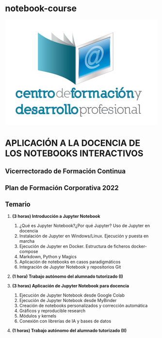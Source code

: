 # notebook-course

![presentacion_0](https://raw.githubusercontent.com/dsevilla/notebook-course-public/main/s1/img/presentacion_0.png)

# APLICACIÓN A LA DOCENCIA DE LOS NOTEBOOKS INTERACTIVOS

## Vicerrectorado de Formación Continua

## Plan de Formación Corporativa 2022

## Temario

1. **(3 horas) Introducción a Jupyter Notebook**
    1. ¿Qué es Jupyter Notebook?¿Por qué Jupyter? Uso de Jupyter en docencia
    2. Instalación de Jupyter en Windows/Linux. Ejecución y puesta en marcha
    3. Ejecución de Jupyter en Docker. Estructura de ficheros docker-compose
    4. Markdown, Python y Magics
    5. Aplicación de notebooks en casos paradigmáticos
    6. Integración de Jupyter Notebook y repositorios Git

2. **(1 hora) Trabajo autónomo del alumnado tutorizado (I)**

3. **(3 horas) Aplicación de Jupyter Notebook para docencia**
    1. Ejecución de Jupyter Notebook desde Google Colab
    2. Ejecución de Jupyter Notebook desde MyBinder
    3. Creación de notebooks personalizados y corrección automática
    4. Gráficos y reproducible research
    5. Módulos y kernels
    6. Conexión con librerías de IA y bases de datos

4. **(1 horas) Trabajo autónomo del alumnado tutorizado (II)**
